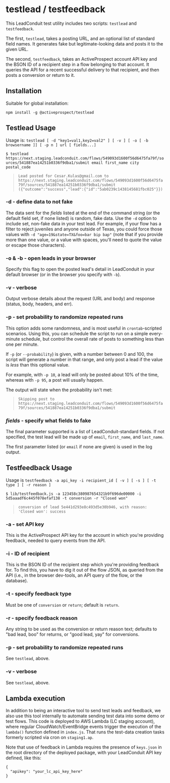 # testlead / testfeedback

This LeadConduit test utility includes two scripts: `testlead` and `testfeedback`.

The first, `testlead`, takes a posting URL, and an optional list of standard field names. It generates fake but legitimate-looking data and posts it to the given URL.

The second, `testfeedback`, takes an ActiveProspect account API key and the BSON ID of a recipient step in a flow belonging to that account. It queries the API for a recent successful delivery to that recipient, and then posts a conversion or return to it.

## Installation

Suitable for global installation:

`npm install -g @activeprospect/testlead`

## Testlead Usage

Usage is: `testlead [ -d "key1=val1,key2=val2" ] [ -v ] [ -o [ -b browsername ]] [ -p n ] url [ fields...]`

`$ testlead https://next.staging.leadconduit.com/flows/549093d1600f56d6475fa79f/sources/541887ea14251b0336f9dba1/submit email first_name city postal_code`

> `Lead posted for Cesar.Kulas@gmail.com to https://next.staging.leadconduit.com/flows/549093d1600f56d6475fa79f/sources/541887ea14251b0336f9dba1/submit ({"outcome":"success","lead":{"id":"5ab0239c1438145681fbc025"}})`

### -d - define data to not fake

The data sent for the _fields_ listed at the end of the command string (or the default field set, if none listed) is random, fake data. Use the `-d` option to include set, non-fake data in your test lead. For example, if your flow has a filter to reject juveniles and anyone outside of Texas, you could force those values with `-d "age=19&state=TX&foo=bar bip bap"` (note that if you provide more than one value, or a value with spaces, you'll need to quote the value or escape those characters).

### -o & -b - open leads in your browser

Specify this flag to open the posted lead's detail in LeadConduit in your
default browser (or in the browser you specify with `-b`).

### -v - verbose

Output verbose details about the request (URL and body) and response (status, body, headers, and err).

### -p - set probability to randomize repeated runs

This option adds some randomness, and is most useful in `crontab`-scripted scenarios. Using this, you can schedule the script to run on a simple every-minute schedule, but control the overall rate of posts to something less than one per minute.

If `-p` (or `--probability`) is given, with a number between 0 and 100, the script will generate a number in that range, and only post a lead if the value is _less_ than this optional value.

For example, with `-p 10`, a lead will only be posted about 10% of the time, whereas with `-p 95`, a post will usually happen.

The output will state when the probability isn't met:

> `Skipping post to https://next.staging.leadconduit.com/flows/549093d1600f56d6475fa79f/sources/541887ea14251b0336f9dba1/submit`

### _fields_ - specify what fields to fake

The final parameter supported is a list of LeadConduit-standard fields. If not specified, the test lead will be made up of `email`, `first_name`, and `last_name`.

The first parameter listed (or `email` if none are given) is used in the log output.

## Testfeedback Usage

Usage is `testfeedback -a api_key -i recipient_id [ -v ] [ -s ] [ -t type ] [ -r reason ]`

`$ lib/testfeedback.js -a 123458c380987654321b9f696de00000 -i 5d5aaadf6c445f078efaf138 -t conversion -r "Closed won"`

> `conversion of lead 5e441d293e8c493d5e30b946, with reason: 'Closed won': success`

### -a - set API key

This is the ActiveProspect API key for the account in which you're providing feedback, needed to query events from the API.

### -i - ID of recipient

This is the BSON ID of the recipient step which you're providing feedback for. To find this, you have to dig it out of the flow JSON, as queried from the API (i.e., in the browser dev-tools, an API query of the flow, or the database).

### -t - specify feedback type

Must be one of `conversion` or `return`; default is `return`.

### -r - specify feedback reason

Any string to be used as the conversion or return reason text; defaults to "bad lead, boo" for returns, or "good lead, yay" for conversions.

### -p - set probability to randomize repeated runs

See `testlead`, above.

### -v - verbose

See `testlead`, above.

## Lambda execution

In addition to being an interactive tool to send test leads and feedback, we also use this tool internally to automate sending test data into some demo or test flows. This code is deployed to AWS Lambda (LC staging account), where regular CloudWatch/EventBridge events trigger the execution of the `lambda()` function defined in `index.js`. That runs the test-data creation tasks formerly scripted via cron on `staging1.ap`.

Note that use of feedback in Lambda requires the presence of `keys.json` in the root directory of the deployed package, with your LeadConduit API key defined, like this:

```
{
  "apikey": "your_lc_api_key_here"
}
```
